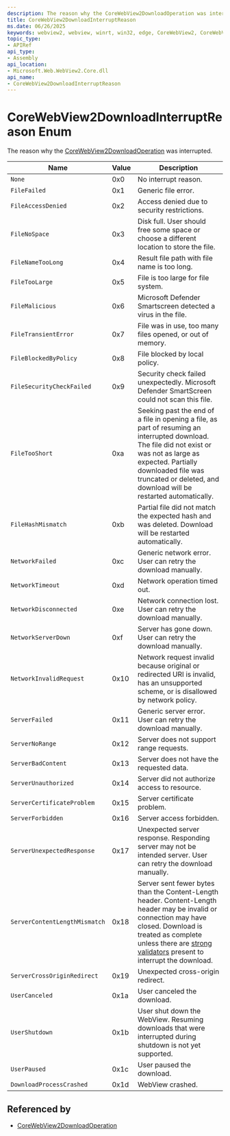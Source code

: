 ```yaml
---
description: The reason why the CoreWebView2DownloadOperation was interrupted.
title: CoreWebView2DownloadInterruptReason
ms.date: 06/26/2025
keywords: webview2, webview, winrt, win32, edge, CoreWebView2, CoreWebView2Controller, browser control, edge html, CoreWebView2DownloadInterruptReason
topic_type:
- APIRef
api_type:
- Assembly
api_location:
- Microsoft.Web.WebView2.Core.dll
api_name:
- CoreWebView2DownloadInterruptReason
---
```


# CoreWebView2DownloadInterruptReason Enum

The reason why the [CoreWebView2DownloadOperation](corewebview2downloadoperation.md) was interrupted.

| Name |  Value | Description |
|--|--|--|
|`None` | 0x0  |  No interrupt reason.|
|`FileFailed` | 0x1  |  Generic file error.|
|`FileAccessDenied` | 0x2  |  Access denied due to security restrictions.|
|`FileNoSpace` | 0x3  |  Disk full. User should free some space or choose a different location to store the file.|
|`FileNameTooLong` | 0x4  |  Result file path with file name is too long.|
|`FileTooLarge` | 0x5  |  File is too large for file system.|
|`FileMalicious` | 0x6  |  Microsoft Defender Smartscreen detected a virus in the file.|
|`FileTransientError` | 0x7  |  File was in use, too many files opened, or out of memory.|
|`FileBlockedByPolicy` | 0x8  |  File blocked by local policy.|
|`FileSecurityCheckFailed` | 0x9  |  Security check failed unexpectedly. Microsoft Defender SmartScreen could not scan this file.|
|`FileTooShort` | 0xa  |  Seeking past the end of a file in opening a file, as part of resuming an interrupted download. The file did not exist or was not as large as expected. Partially downloaded file was truncated or deleted, and download will be restarted automatically.|
|`FileHashMismatch` | 0xb  |  Partial file did not match the expected hash and was deleted. Download will be restarted automatically.|
|`NetworkFailed` | 0xc  |  Generic network error. User can retry the download manually.|
|`NetworkTimeout` | 0xd  |  Network operation timed out.|
|`NetworkDisconnected` | 0xe  |  Network connection lost. User can retry the download manually.|
|`NetworkServerDown` | 0xf  |  Server has gone down. User can retry the download manually.|
|`NetworkInvalidRequest` | 0x10  |  Network request invalid because original or redirected URI is invalid, has an unsupported scheme, or is disallowed by network policy.|
|`ServerFailed` | 0x11  |  Generic server error. User can retry the download manually.|
|`ServerNoRange` | 0x12  |  Server does not support range requests.|
|`ServerBadContent` | 0x13  |  Server does not have the requested data.|
|`ServerUnauthorized` | 0x14  |  Server did not authorize access to resource.|
|`ServerCertificateProblem` | 0x15  |  Server certificate problem.|
|`ServerForbidden` | 0x16  |  Server access forbidden.|
|`ServerUnexpectedResponse` | 0x17  |  Unexpected server response. Responding server may not be intended server. User can retry the download manually.|
|`ServerContentLengthMismatch` | 0x18  |  Server sent fewer bytes than the Content-Length header. Content-Length header may be invalid or connection may have closed. Download is treated as complete unless there are [strong validators](https://tools.ietf.org/html/rfc7232#section-2) present to interrupt the download.|
|`ServerCrossOriginRedirect` | 0x19  |  Unexpected cross-origin redirect.|
|`UserCanceled` | 0x1a  |  User canceled the download.|
|`UserShutdown` | 0x1b  |  User shut down the WebView. Resuming downloads that were interrupted during shutdown is not yet supported.|
|`UserPaused` | 0x1c  |  User paused the download.|
|`DownloadProcessCrashed` | 0x1d  |  WebView crashed.|


## Referenced by

- [CoreWebView2DownloadOperation](corewebview2downloadoperation.md)
